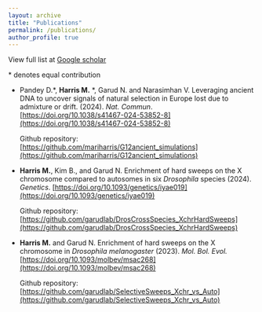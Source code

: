 ```yaml
---
layout: archive
title: "Publications"
permalink: /publications/
author_profile: true
---
```


View full list at [Google scholar](https://scholar.google.com/citations?user=zcTGqiwAAAAJ&hl=en)

\* denotes equal contribution

+ Pandey D.*, **Harris M.** *, Garud N. and Narasimhan V. Leveraging ancient DNA to uncover signals of natural selection in Europe lost due to admixture or drift.
(2024). _Nat. Commun_.[https://doi.org/10.1038/s41467-024-53852-8](https://doi.org/10.1038/s41467-024-53852-8)

  Github repository: [https://github.com/mariharris/G12ancient_simulations](https://github.com/mariharris/G12ancient_simulations)
 
+ **Harris M.**, Kim B., and Garud N. Enrichment of hard sweeps on the X chromosome compared to autosomes in six _Drosophila_ species (2024). _Genetics_.
  [https://doi.org/10.1093/genetics/iyae019](https://doi.org/10.1093/genetics/iyae019)

    Github repository: [https://github.com/garudlab/DrosCrossSpecies_XchrHardSweeps](https://github.com/garudlab/DrosCrossSpecies_XchrHardSweeps)
 
+ **Harris M.** and Garud N. Enrichment of hard sweeps on the X chromosome in _Drosophila melanogaster_ (2023). _Mol. Bol. Evol._
  [https://doi.org/10.1093/molbev/msac268](https://doi.org/10.1093/molbev/msac268)

    Github repository: [https://github.com/garudlab/SelectiveSweeps_Xchr_vs_Auto](https://github.com/garudlab/SelectiveSweeps_Xchr_vs_Auto)

